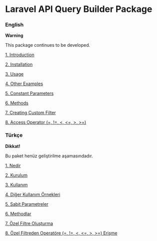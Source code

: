 # Laravel API Query Builder Package

### English

**Warning**

This package continues to be developed.

[1. Introduction](https://github.com/selahattinunlu/laravel-api-query-builder/wiki/Introduction)

[2. Installation](https://github.com/selahattinunlu/laravel-api-query-builder/wiki/Installation)

[3. Usage](https://github.com/selahattinunlu/laravel-api-query-builder/wiki/Usage)

[4. Other Examples](https://github.com/selahattinunlu/laravel-api-query-builder/wiki/Other-Examples)

[5. Constant Parameters](https://github.com/selahattinunlu/laravel-api-query-builder/wiki/Constant-Parameters)

[6. Methods](https://github.com/selahattinunlu/laravel-api-query-builder/wiki/Methods)

[7. Creating Custom Filter](https://github.com/selahattinunlu/laravel-api-query-builder/wiki/Creating-Custom-Filter)

[8. Access Operator (=, !=, <, <=, >, >=)](https://github.com/selahattinunlu/laravel-api-query-builder/wiki/Access-Operator)

### Türkçe

**Dikkat!**

Bu paket henüz geliştirilme aşamasındadır.

[1. Nedir](https://github.com/selahattinunlu/laravel-api-query-builder/wiki/Nedir)

[2. Kurulum](https://github.com/selahattinunlu/laravel-api-query-builder/wiki/Kurulum)

[3. Kullanım](https://github.com/selahattinunlu/laravel-api-query-builder/wiki/Kullan%C4%B1m)

[4. Diğer Kullanım Örnekleri](https://github.com/selahattinunlu/laravel-api-query-builder/wiki/Di%C4%9Fer-Kullan%C4%B1m-%C3%96rnekleri)

[5. Sabit Parametreler](https://github.com/selahattinunlu/laravel-api-query-builder/wiki/Sabit-Parametreler)

[6. Methodlar](https://github.com/selahattinunlu/laravel-api-query-builder/wiki/Methodlar)

[7. Özel Filtre Oluşturma](https://github.com/selahattinunlu/laravel-api-query-builder/wiki/%C3%96zel-Filtre-Olu%C5%9Fturma)

[8. Özel Filtreden Operatöre (=, !=, <, <=, >, >=) Erişme](https://github.com/selahattinunlu/laravel-api-query-builder/wiki/%C3%96zel-Filtrede-Operat%C3%B6re-Eri%C5%9Fme)
